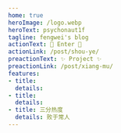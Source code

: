 ```yaml
---
home: true
heroImage: /logo.webp
heroText: psychonaut1f
tagline: fengwei's blog
actionText: 🌈 Enter 🌈
actionLink: /post/shou-ye/
preactionText: ✨ Project ✨
preactionLink: /post/xiang-mu/
features:
- title: 
  details: 
- title:
  details: 
- title: 三分热度
  details: 败于常人
---
```

 
<template>
    <div>
        <small>C/C++</small>
        <a-progress :strokeColor="{
            from: '#108ee9',
            to: '#87d068',
          }" :percent="80" :format="percent => `${percent} percent`" status="active" />
        <small>Data Structures & Algorithms</small>
        <a-progress :strokeColor="{
            from: '#a31420',
            to: '#8068d0',
          }" :percent="55" :format="percent => `${percent} percent`" status="active" />
        <small>HTMl & CSS & JavaScript</small>
         <a-progress :strokeColor="{
            from: '#71c9c6',
            to: '#63a5d4',
          }" :percent="33" :format="percent => `${percent} percent`" status="active" />
        <small>Vue.js & Vuepress</small>
         <a-progress :strokeColor="{
            from: '#f7f428',
            to: '#b35678',
          }" :percent="19" :format="percent => `${percent} percent`" status="active" />
    </div>
</template>

$$
\qquad
$$

<style scoped>
    .spin-content {
        border: 1px solid #91d5ff;
        background-color: #e6f7ff;
        padding: 30px;
    }
</style>
<template>
    <div>
        <a-spin tip="Loading...">
            <div class="spin-content">
                if.
            </div>
        </a-spin>
    </div>
</template>